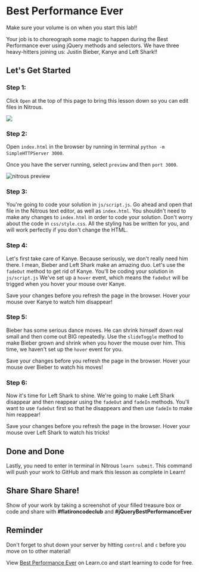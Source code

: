 # Best Performance Ever

Make sure your volume is on when you start this lab!!

Your job is to choreograph some magic to happen during the Best Performance ever using jQuery methods and selectors. We have three heavy-hitters joining us: Justin Bieber, Kanye and Left Shark!!

## Let's Get Started

### Step 1:

Click `Open` at the top of this page to bring this lesson down so you can edit files in Nitrous.

<img src="https://s3.amazonaws.com/after-school-assets/new-open-in-nitrous.png">

### Step 2:

Open `index.html` in the browser by running in terminal `python -m SimpleHTTPServer 3000`. 

Once you have the server running, select `preview` and then `port 3000`.

<img src="https://s3.amazonaws.com/after-school-assets/nitrous-preview.png" alt="nitrous preview">


### Step 3:

You're going to code your solution in `js/script.js`. Go ahead and open that file in the Nitrous text editor, as well as `index.html`. You shouldn't need to make any changes to `index.html` in order to code your solution. Don't worry about the code in `css/style.css`. All the styling has be written for you, and will work perfectly if you don't change the HTML.


### Step 4:

Let's first take care of Kanye. Because seriously, we don't really need him there. I mean, Bieber and Left Shark make an amazing duo. Let's use the `fadeOut` method to get rid of Kanye. You'll be coding your solution in `js/script.js` We've set up a `hover` event, which means the `fadeOut` will be trigged when you hover your mouse over Kanye.

Save your changes before you refresh the page in the browser. Hover your mouse over Kanye to watch him disappear!

### Step 5:

Bieber has some serious dance moves. He can shrink himself down real small and then come out BIG repeatedly. Use the `slideToggle` method to make Bieber grown and shrink when you hover the mouse over him. This time, we haven't set up the `hover` event for you.

Save your changes before you refresh the page in the browser. Hover your mouse over Bieber to watch his moves!

### Step 6:

Now it's time for Left Shark to shine. We're going to make Left Shark disappear and then reappear using the `fadeOut` and `fadeIn` methods. You'll want to use `fadeOut` first so that he disappears and then use `fadeIn` to make him reappear!

Save your changes before you refresh the page in the browser. Hover your mouse over Left Shark to watch his tricks!



## Done and Done

Lastly, you need to enter in terminal in Nitrous `learn submit`. This command will push your work to GitHub and mark this lesson as complete in Learn!

## Share Share Share!
Show of your work by taking a screenshot of your filled treasure box or code and share with **\#flatironcodeclub** and **\#jQueryBestPerformanceEver**

## Reminder 

Don't forget to shut down your server by hitting `control` and `c` before you move on to other material!






<p data-visibility='hidden'>View <a href='https://learn.co/lessons/hs-code-club-left-shark-lab' title='Best Performance Ever'>Best Performance Ever</a> on Learn.co and start learning to code for free.</p>

